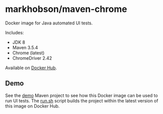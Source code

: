 # markhobson/maven-chrome

Docker image for Java automated UI tests.

Includes:

* JDK 8
* Maven 3.5.4
* Chrome (latest)
* ChromeDriver 2.42

Available on [Docker Hub](https://hub.docker.com/r/markhobson/maven-chrome/).

## Demo

See the [demo](demo) Maven project to see how this Docker image can be used to run UI tests. The [run.sh](demo/run.sh) script builds the project within the latest version of this image on Docker Hub.
